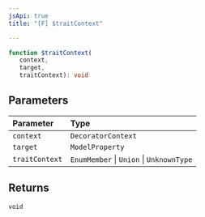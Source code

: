 ```yaml
---
jsApi: true
title: "[F] $traitContext"

---
```

```ts
function $traitContext(
   context, 
   target, 
   traitContext): void
```

## Parameters

| Parameter | Type |
| :------ | :------ |
| `context` | `DecoratorContext` |
| `target` | `ModelProperty` |
| `traitContext` | `EnumMember` \| `Union` \| `UnknownType` |

## Returns

`void`
